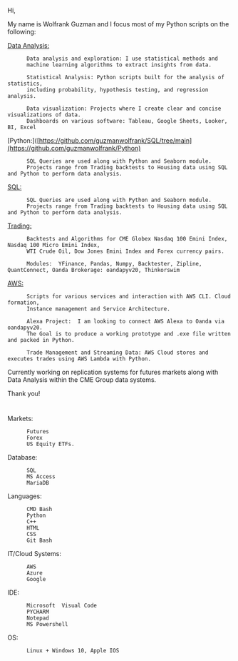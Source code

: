 Hi, 

My name is Wolfrank Guzman and I focus most of my Python scripts on the following:

[Data Analysis:](https://github.com/guzmanwolfrank/Data_Analysis) 

          Data analysis and exploration: I use statistical methods and 
          machine learning algorithms to extract insights from data.
          
          Statistical Analysis: Python scripts built for the analysis of statistics,
          including probability, hypothesis testing, and regression analysis.
          
          Data visualization: Projects where I create clear and concise visualizations of data. 
          Dashboards on various software: Tableau, Google Sheets, Looker, BI, Excel


[Python:]([https://github.com/guzmanwolfrank/SQL/tree/main](https://github.com/guzmanwolfrank/Python)

          SQL Queries are used along with Python and Seaborn module.
          Projects range from Trading backtests to Housing data using SQL and Python to perform data analysis. 


[SQL:](https://github.com/guzmanwolfrank/SQL/tree/main) 

          SQL Queries are used along with Python and Seaborn module.
          Projects range from Trading backtests to Housing data using SQL and Python to perform data analysis. 
          
          
       


[Trading:](https://github.com/guzmanwolfrank?tab=repositories&q=&type=public&language=&sort=)

          Backtests and Algorithms for CME Globex Nasdaq 100 Emini Index, Nasdaq 100 Micro Emini Index,
          WTI Crude Oil, Dow Jones Emini Index and Forex currency pairs. 
          
          Modules:  YFinance, Pandas, Numpy, Backtester, Zipline, QuantConnect, Oanda Brokerage: oandapyv20, Thinkorswim 
                    

[AWS:](https://github.com/guzmanwolfrank/AWS-Cloud)

          Scripts for various services and interaction with AWS CLI. Cloud formation,
          Instance management and Service Architecture. 
          
          Alexa Project:  I am looking to connect AWS Alexa to Oanda via oandapyv20. 
          The Goal is to produce a working prototype and .exe file written and packed in Python. 
          
          Trade Management and Streaming Data: AWS Cloud stores and executes trades using AWS Lambda with Python. 

                    
          
Currently working on replication systems for futures markets along with Data Analysis within the CME Group data systems. 



Thank you! 

#




Markets: 

          Futures
          Forex
          US Equity ETFs.


Database: 
         
          SQL
          MS Access
          MariaDB 

Languages:  
    
          CMD Bash
          Python
          C++
          HTML
          CSS
          Git Bash
         

IT/Cloud Systems:  
  
          AWS
          Azure 
          Google 

                      

IDE:  

          Microsoft  Visual Code
          PYCHARM 
          Notepad 
          MS Powershell  

OS:       

          Linux + Windows 10, Apple IOS 


#




